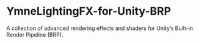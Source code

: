 # YmneLightingFX-for-Unity-BRP
A collection of advanced rendering effects and shaders for Unity’s Built-in Render Pipeline (BRP).
